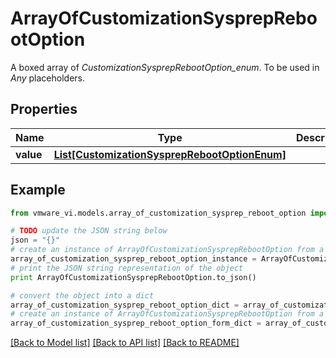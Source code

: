 # ArrayOfCustomizationSysprepRebootOption

A boxed array of *CustomizationSysprepRebootOption_enum*. To be used in *Any* placeholders. 

## Properties
Name | Type | Description | Notes
------------ | ------------- | ------------- | -------------
**value** | [**List[CustomizationSysprepRebootOptionEnum]**](CustomizationSysprepRebootOptionEnum.md) |  | 

## Example

```python
from vmware_vi.models.array_of_customization_sysprep_reboot_option import ArrayOfCustomizationSysprepRebootOption

# TODO update the JSON string below
json = "{}"
# create an instance of ArrayOfCustomizationSysprepRebootOption from a JSON string
array_of_customization_sysprep_reboot_option_instance = ArrayOfCustomizationSysprepRebootOption.from_json(json)
# print the JSON string representation of the object
print ArrayOfCustomizationSysprepRebootOption.to_json()

# convert the object into a dict
array_of_customization_sysprep_reboot_option_dict = array_of_customization_sysprep_reboot_option_instance.to_dict()
# create an instance of ArrayOfCustomizationSysprepRebootOption from a dict
array_of_customization_sysprep_reboot_option_form_dict = array_of_customization_sysprep_reboot_option.from_dict(array_of_customization_sysprep_reboot_option_dict)
```
[[Back to Model list]](../README.md#documentation-for-models) [[Back to API list]](../README.md#documentation-for-api-endpoints) [[Back to README]](../README.md)


